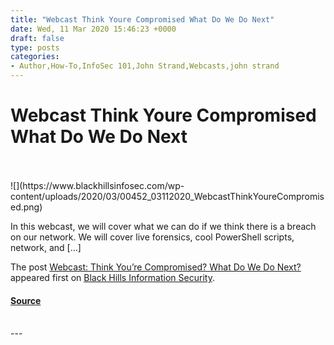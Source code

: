 ```yaml
---
title: "Webcast Think Youre Compromised What Do We Do Next"
date: Wed, 11 Mar 2020 15:46:23 +0000
draft: false
type: posts
categories: 
- Author,How-To,InfoSec 101,John Strand,Webcasts,john strand
---
```

# Webcast Think Youre Compromised What Do We Do Next

<br/>

<br/>
![](https://www.blackhillsinfosec.com/wp-content/uploads/2020/03/00452_03112020_WebcastThinkYoureCompromised.png)

In this webcast, we will cover what we can do if we think there is a breach on our network. We will cover live forensics, cool PowerShell scripts, network, and \[…\]

The post [Webcast: Think You’re Compromised? What Do We Do Next?](https://www.blackhillsinfosec.com/webcast-think-youre-compromised-what-do-we-do-next/) appeared first on [Black Hills Information Security](https://www.blackhillsinfosec.com).

#### [Source](https://www.blackhillsinfosec.com/webcast-think-youre-compromised-what-do-we-do-next/)

<br/>
---
